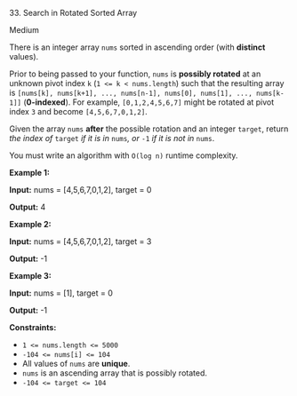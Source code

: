﻿33\. Search in Rotated Sorted Array

Medium

There is an integer array `nums` sorted in ascending order (with **distinct** values).

Prior to being passed to your function, `nums` is **possibly rotated** at an unknown pivot index `k` (`1 <= k < nums.length`) such that the resulting array is `[nums[k], nums[k+1], ..., nums[n-1], nums[0], nums[1], ..., nums[k-1]]` (**0-indexed**). For example, `[0,1,2,4,5,6,7]` might be rotated at pivot index `3` and become `[4,5,6,7,0,1,2]`.

Given the array `nums` **after** the possible rotation and an integer `target`, return _the index of_ `target` _if it is in_ `nums`_, or_ `-1` _if it is not in_ `nums`.

You must write an algorithm with `O(log n)` runtime complexity.

**Example 1:**

**Input:** nums = \[4,5,6,7,0,1,2\], target = 0

**Output:** 4 

**Example 2:**

**Input:** nums = \[4,5,6,7,0,1,2\], target = 3

**Output:** -1 

**Example 3:**

**Input:** nums = \[1\], target = 0

**Output:** -1 

**Constraints:**

*   `1 <= nums.length <= 5000`
*   `-104 <= nums[i] <= 104`
*   All values of `nums` are **unique**.
*   `nums` is an ascending array that is possibly rotated.
*   `-104 <= target <= 104`